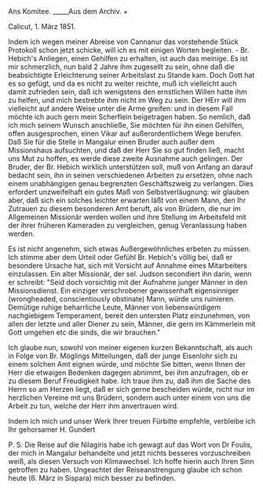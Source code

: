 Ans Komitee. _____Aus dem Archiv. +

 Calicut, 1. März 1851.

Indem ich wegen meiner Abreise von Cannanur das vorstehende Stück Protokoll schon jetzt schicke, will ich es mit einigen Worten begleiten. - Br. Hebich's Anliegen, einen Gehilfen zu erhalten, ist auch das meinige. Es ist mir schmerzlich, nun bald 2 Jahre ihm zugesellt zu sein, ohne daß die beabsichtigte Erleichterung seiner Arbeitslast zu Stande kam. Doch Gott hat es so gefügt, und da es nicht zu weiter reichte, muß ich vielleicht auch damit zufrieden sein, daß ich wenigstens den ernstlichen Willen hatte ihm zu helfen, und mich bestrebte ihm nicht im Weg zu sein. Der HErr will ihm vielleicht auf andere Weise unter die Arme greifen: und in diesem Fall möchte ich auch gern mein Scherflein beigetragen haben. So nemlich, daß ich mich seinem Wunsch anschließe, Sie möchten für ihn einen Gehilfen, offen ausgesprochen, einen Vikar auf außerordentlichem Wege berufen. Daß Sie für die Stelle in Mangalur einen Bruder auch außer dem Missionshaus aufsuchten, und daß der Herr Sie so gut finden ließ, macht uns Mut zu hoffen, es werde diese zweite Ausnahme auch gelingen. Der Bruder, der Br. Hebich wirklich unterstützen soll, muß von Anfang an darauf bedacht sein, ihn in seinen verschiedenen Arbeiten zu ersetzen, ohne nach einem unabhängigen genau begrenzten Geschäftszweig zu verlangen. Dies erfordert unzweifelhaft ein gutes Maß von Selbstverläugnung: wir glauben aber, daß sich ein solches leichter erwarten läßt von einem Mann, den Ihr Zutrauen zu diesem besonderen Amt beruft, als von Brüdern, die nur im Allgemeinen Missionär werden wollen und ihre Stellung im Arbeitsfeld mit der ihrer früheren Kameraden zu vergleichen, genug Veranlassung haben werden.

Es ist nicht angenehm, sich etwas Außergewöhnliches erbeten zu müssen. Ich stimme aber dem Urteil oder Gefühl Br. Hebich's völlig bei, daß er besondere Ursache hat, sich mit Vorsicht auf Annahme eines Mitarbeiters einzulassen. Ein alter Missionär, der sel. Judson secondiert ihn darin, wenn er schreibt: "Seid doch vorsichtig mit der Aufnahme junger Männer in den Missionsdienst. Ein einziger verschrobener gewissenhaft eigensinniger (wrongheaded, conscientiously obstinate) Mann, würde uns ruinieren. Demütige ruhige beharrliche Leute, Männer von liebenswürdigem nachgiebigem Temperament, bereit den untersten Platz einzunehmen, von allen der letzte und aller Diener zu sein, Männer, die gern im Kämmerlein mit Gott umgehen etc die sinds, die wir brauchen."

Ich glaube nun, sowohl von meiner eigenen kurzen Bekanntschaft, als auch in Folge von Br. Möglings Mitteilungen, daß der junge Eisenlohr sich zu einem solchen Amt eignen würde, und möchte Sie bitten, wenn Ihnen der Herr die etwaigen Bedenken dagegen abnimmt, bei ihm anzufragen, ob er zu diesem Beruf Freudigkeit habe. Ich traue ihm zu, daß ihm die Sache des Herrn so am Herzen liegt, daß er sich gerne bescheiden würde, nicht nur im herzlichen Vereine mit uns Brüdern, sondern auch unter einem von uns die Arbeit zu tun, welche der Herr ihm anvertrauen wird.

Indem ich mich und unser Werk Ihrer treuen Fürbitte empfehle, verbleibe ich  Ihr gehorsamer
 H. Gundert

P. S. Die Reise auf die Nilagiris habe ich gewagt auf das Wort von Dr Foulis, der mich in Mangalur behandelte und jetzt nichts besseres vorzuschreiben weiß, als diesen Versuch von Klimawechsel. Ich hoffe hierin auch Ihren Sinn getroffen zu haben. Ungeachtet der Reiseanstrengung glaube ich schon heute (6. März in Sispara) mich besser zu befinden.
